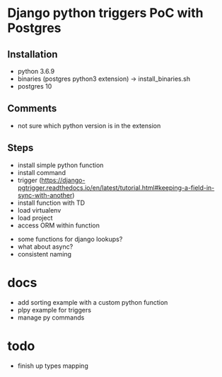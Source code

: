 # Django python triggers PoC with Postgres

## Installation

- python 3.6.9
- binaries (postgres python3 extension) -> install_binaries.sh
- postgres 10

## Comments

- not sure which python version is in the extension

## Steps
+ install simple python function
+ install command
+ trigger (https://django-pgtrigger.readthedocs.io/en/latest/tutorial.html#keeping-a-field-in-sync-with-another)
+ install function with TD
+ load virtualenv
+ load project
+ access ORM within function
- some functions for django lookups?  
- what about async?
- consistent naming

# docs 

- add sorting example with a custom python function
- plpy example for triggers
- manage py commands

# todo
- finish up types mapping
